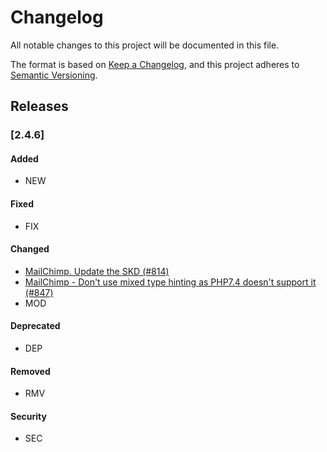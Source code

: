# Changelog
All notable changes to this project will be documented in this file.

The format is based on [Keep a Changelog](https://keepachangelog.com/en/1.0.0/),
and this project adheres to [Semantic Versioning](https://semver.org/spec/v2.0.0.html).

## Releases

### [2.4.6]

#### Added
 - NEW

#### Fixed
 - FIX

#### Changed
 - [MailChimp. Update the SKD (#814)](https://github.com/eventespresso/cafe/pull/814)
 - [MailChimp - Don't use mixed type hinting as PHP7.4 doesn't support it (#847)](https://github.com/eventespresso/cafe/pull/847)
 - MOD

#### Deprecated
 - DEP

#### Removed
 - RMV

#### Security
 - SEC




